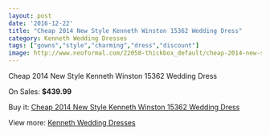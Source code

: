 ```yaml
---
layout: post
date: '2016-12-22'
title: "Cheap 2014 New Style Kenneth Winston 15362 Wedding Dress"
category: Kenneth Wedding Dresses
tags: ["gowns","style","charming","dress","discount"]
image: http://www.neoformal.com/22058-thickbox_default/cheap-2014-new-style-kenneth-winston-15362-wedding-dress.jpg
---
```

Cheap 2014 New Style Kenneth Winston 15362 Wedding Dress

On Sales: **$439.99**
<a href="https://www.neoformal.com/en/kenneth-wedding-dresses-2014/7235-cheap-2014-new-style-kenneth-winston-15362-wedding-dress.html"><amp-img layout="responsive" width="600" height="600" src="//www.neoformal.com/22058-thickbox_default/cheap-2014-new-style-kenneth-winston-15362-wedding-dress.jpg" alt="Cheap 2014 New Style Kenneth Winston 15362 Wedding Dress 0" /></a>
<a href="https://www.neoformal.com/en/kenneth-wedding-dresses-2014/7235-cheap-2014-new-style-kenneth-winston-15362-wedding-dress.html"><amp-img layout="responsive" width="600" height="600" src="//www.neoformal.com/22059-thickbox_default/cheap-2014-new-style-kenneth-winston-15362-wedding-dress.jpg" alt="Cheap 2014 New Style Kenneth Winston 15362 Wedding Dress 1" /></a>
<a href="https://www.neoformal.com/en/kenneth-wedding-dresses-2014/7235-cheap-2014-new-style-kenneth-winston-15362-wedding-dress.html"><amp-img layout="responsive" width="600" height="600" src="//www.neoformal.com/22060-thickbox_default/cheap-2014-new-style-kenneth-winston-15362-wedding-dress.jpg" alt="Cheap 2014 New Style Kenneth Winston 15362 Wedding Dress 2" /></a>
<a href="https://www.neoformal.com/en/kenneth-wedding-dresses-2014/7235-cheap-2014-new-style-kenneth-winston-15362-wedding-dress.html"><amp-img layout="responsive" width="600" height="600" src="//www.neoformal.com/22061-thickbox_default/cheap-2014-new-style-kenneth-winston-15362-wedding-dress.jpg" alt="Cheap 2014 New Style Kenneth Winston 15362 Wedding Dress 3" /></a>

Buy it: [Cheap 2014 New Style Kenneth Winston 15362 Wedding Dress](https://www.neoformal.com/en/kenneth-wedding-dresses-2014/7235-cheap-2014-new-style-kenneth-winston-15362-wedding-dress.html "Cheap 2014 New Style Kenneth Winston 15362 Wedding Dress")

View more: [Kenneth Wedding Dresses](https://www.neoformal.com/en/114-kenneth-wedding-dresses-2014 "Kenneth Wedding Dresses")